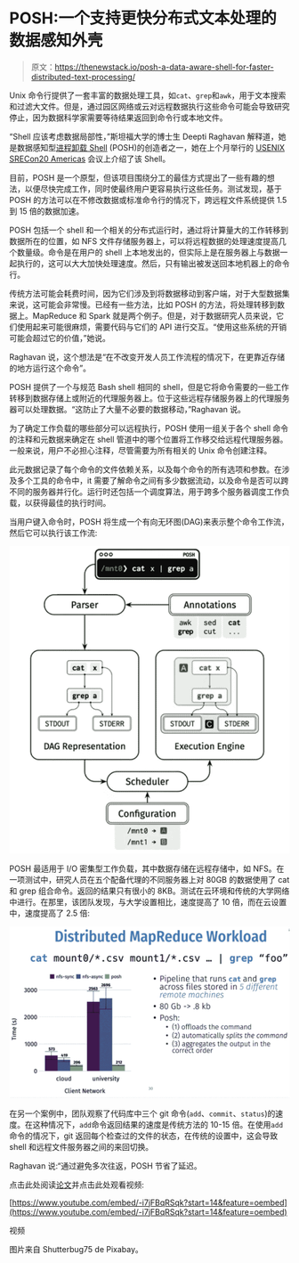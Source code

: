 # POSH:一个支持更快分布式文本处理的数据感知外壳

> 原文：<https://thenewstack.io/posh-a-data-aware-shell-for-faster-distributed-text-processing/>

Unix 命令行提供了一套丰富的数据处理工具，如`cat`、`grep`和`awk`，用于文本搜索和过滤大文件。但是，通过园区网络或云对远程数据执行这些命令可能会导致研究停止，因为数据科学家需要等待结果返回到命令行或本地文件。

“Shell 应该考虑数据局部性，”斯坦福大学的博士生 Deepti Raghavan 解释道，她是数据感知型[进程卸载 Shell](https://github.com/deeptir18/posh) (POSH)的创造者之一，她在上个月举行的 [USENIX SRECon20 Americas](https://www.usenix.org/conference/srecon20americas) 会议上介绍了该 Shell。

目前，POSH 是一个原型，但该项目围绕分工的最佳方式提出了一些有趣的想法，以便尽快完成工作，同时使最终用户更容易执行这些任务。测试发现，基于 POSH 的方法可以在不修改数据或标准命令行的情况下，跨远程文件系统提供 1.5 到 15 倍的数据加速。

POSH 包括一个 shell 和一个相关的分布式运行时，通过将计算量大的工作转移到数据所在的位置，如 NFS 文件存储服务器上，可以将远程数据的处理速度提高几个数量级。命令是在用户的 shell 上本地发出的，但实际上是在服务器上与数据一起执行的，这可以大大加快处理速度。然后，只有输出被发送回本地机器上的命令行。

传统方法可能会耗费时间，因为它们涉及到将数据移动到客户端，对于大型数据集来说，这可能会非常慢。已经有一些方法，比如 POSH 的方法，将处理转移到数据上。MapReduce 和 Spark 就是两个例子。但是，对于数据研究人员来说，它们使用起来可能很麻烦，需要代码与它们的 API 进行交互。“使用这些系统的开销可能会超过它的价值，”她说。

Raghavan 说，这个想法是“在不改变开发人员工作流程的情况下，在更靠近存储的地方运行这个命令”。

POSH 提供了一个与规范 Bash shell 相同的 shell，但是它将命令需要的一些工作转移到数据存储上或附近的代理服务器上。位于这些远程存储服务器上的代理服务器可以处理数据。“这防止了大量不必要的数据移动，”Raghavan 说。

为了确定工作负载的哪些部分可以远程执行，POSH 使用一组关于各个 shell 命令的注释和元数据来确定在 shell 管道中的哪个位置将工作移交给远程代理服务器。一般来说，用户不必担心注释，尽管需要为所有相关的 Unix 命令创建注释。

此元数据记录了每个命令的文件依赖关系，以及每个命令的所有选项和参数。在涉及多个工具的命令中，it 需要了解命令之间有多少数据流动，以及命令是否可以跨不同的服务器并行化。运行时还包括一个调度算法，用于跨多个服务器调度工作负载，以获得最佳的执行时间。

当用户键入命令时，POSH 将生成一个有向无环图(DAG)来表示整个命令工作流，然后它可以执行该工作流:

![](img/01080b0bc370cc2673c5c44bdff69081.png)

POSH 最适用于 I/O 密集型工作负载，其中数据存储在远程存储中，如 NFS。在一项测试中，研究人员在五个配备代理的不同服务器上对 80GB 的数据使用了 cat 和 grep 组合命令。返回的结果只有很小的 8KB。测试在云环境和传统的大学网络中进行。在那里，该团队发现，与大学设置相比，速度提高了 10 倍，而在云设置中，速度提高了 2.5 倍:

![](img/98a4b7f6b86e95b19fbe0895d98b43b8.png)

在另一个案例中，团队观察了代码库中三个 git 命令(`add`、`commit`、`status`)的速度。在这种情况下，`add`命令返回结果的速度是传统方法的 10-15 倍。在使用`add`命令的情况下，git 返回每个检查过的文件的状态，在传统的设置中，这会导致 shell 和远程文件服务器之间的来回切换。

Raghavan 说:“通过避免多次往返，POSH 节省了延迟。

点击此处阅读[论文](https://deeptir.me/papers/posh-atc20.pdf)并点击此处观看视频:

[https://www.youtube.com/embed/-i7jFBqRSqk?start=14&feature=oembed](https://www.youtube.com/embed/-i7jFBqRSqk?start=14&feature=oembed)

视频

图片来自 Shutterbug75 de Pixabay。

<svg xmlns:xlink="http://www.w3.org/1999/xlink" viewBox="0 0 68 31" version="1.1"><title>Group</title> <desc>Created with Sketch.</desc></svg>